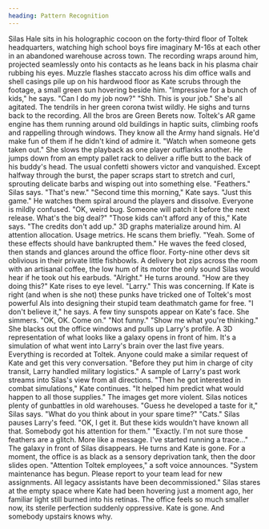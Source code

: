 ```yaml
---
heading: Pattern Recognition
---
```

Silas Hale sits in his holographic cocoon on the forty-third floor of Toltek headquarters, watching high school boys fire imaginary M-16s at each other in an abandoned warehouse across town. The recording wraps around him, projected seamlessly onto his contacts as he leans back in his plasma chair rubbing his eyes. Muzzle flashes staccato across his dim office walls and shell casings pile up on his hardwood floor as Kate scrubs through the footage, a small green sun hovering beside him.
"Impressive for a bunch of kids," he says. "Can I do my job now?"
"Shh. This is your job."
She's all agitated. The tendrils in her green corona twist wildly. He sighs and turns back to the recording. All the bros are Green Berets now. Toltek's AR game engine has them running around old buildings in haptic suits, climbing roofs and rappelling through windows. They know all the Army hand signals. He'd make fun of them if he didn't kind of admire it.
"Watch when someone gets taken out."
She slows the playback as one player outflanks another. He jumps down from an empty pallet rack to deliver a rifle butt to the back of his buddy's head. The usual confetti showers victor and vanquished. Except halfway through the burst, the paper scraps start to stretch and curl, sprouting delicate barbs and wisping out into something else.
"Feathers." Silas says. "That's new."
"Second time this morning," Kate says. "Just this game."
He watches them spiral around the players and dissolve. Everyone is mildly confused.
"OK, weird bug. Someone will patch it before the next release. What's the big deal?"
"Those kids can't afford any of this," Kate says. "The credits don't add up."
3D graphs materialize around him. AI attention allocation. Usage metrics. He scans them briefly.
"Yeah. Some of these effects should have bankrupted them."
He waves the feed closed, then stands and glances around the office floor. Forty-nine other devs sit oblivious in their private little fishbowls. A delivery bot zips across the room with an artisanal coffee, the low hum of its motor the only sound Silas would hear if he took out his earbuds.
"Alright." He turns around. "How are they doing this?"
Kate rises to eye level. "Larry."
This was concerning. If Kate is right (and when is she not) these punks have tricked one of Toltek's most powerful AIs into designing their stupid team deathmatch game for free.
"I don't believe it," he says.
A few tiny sunspots appear on Kate's face. She simmers.
"OK, OK. Come on."
"Not funny."
"Show me what you're thinking."
She blacks out the office windows and pulls up Larry's profile. A 3D representation of what looks like a galaxy opens in front of him. It's a simulation of what went into Larry's brain over the last five years. Everything is recorded at Toltek. Anyone could make a similar request of Kate and get this very conversation.
"Before they put him in charge of city transit, Larry handled military logistics."
A sample of Larry's past work streams into Silas's view from all directions.
"Then he got interested in combat simulations," Kate continues. "It helped him predict what would happen to all those supplies."
The images get more violent. Silas notices plenty of gunbattles in old warehouses.
"Guess he developed a taste for it," Silas says. "What do you think about in your spare time?"
"Cats."
Silas pauses Larry's feed. "OK, I get it. But these kids wouldn't have known all that. Somebody got his attention for them."
"Exactly. I'm not sure those feathers are a glitch. More like a message. I've started running a trace..."
The galaxy in front of Silas disappears. He turns and Kate is gone. For a moment, the office is as black as a sensory deprivation tank, then the door slides open.
"Attention Toltek employees," a soft voice announces. "System maintenance has begun. Please report to your team lead for new assignments. All legacy assistants have been decommissioned."
Silas stares at the empty space where Kate had been hovering just a moment ago, her familiar light still burned into his retinas. The office feels so much smaller now, its sterile perfection suddenly oppressive.
Kate is gone. And somebody upstairs knows why.